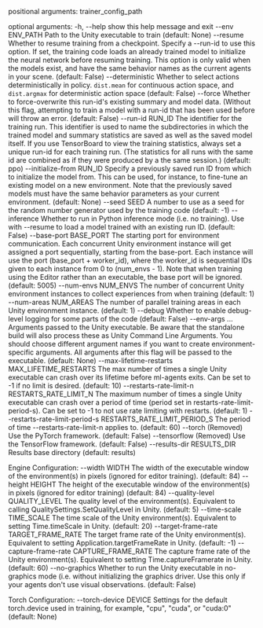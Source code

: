 positional arguments:
  trainer_config_path

optional arguments:
  -h, --help            show this help message and exit
  --env ENV_PATH        Path to the Unity executable to train (default: None)
  --resume              Whether to resume training from a checkpoint. Specify a --run-id to use this option. If set, the training code loads an already trained model to initialize the neural network before resuming training. This option is only
                        valid when the models exist, and have the same behavior names as the current agents in your scene. (default: False)
  --deterministic       Whether to select actions deterministically in policy. `dist.mean` for continuous action space, and `dist.argmax` for deterministic action space (default: False)
  --force               Whether to force-overwrite this run-id's existing summary and model data. (Without this flag, attempting to train a model with a run-id that has been used before will throw an error. (default: False)
  --run-id RUN_ID       The identifier for the training run. This identifier is used to name the subdirectories in which the trained model and summary statistics are saved as well as the saved model itself. If you use TensorBoard to view the
                        training statistics, always set a unique run-id for each training run. (The statistics for all runs with the same id are combined as if they were produced by a the same session.) (default: ppo)
  --initialize-from RUN_ID
                        Specify a previously saved run ID from which to initialize the model from. This can be used, for instance, to fine-tune an existing model on a new environment. Note that the previously saved models must have the same
                        behavior parameters as your current environment. (default: None)
  --seed SEED           A number to use as a seed for the random number generator used by the training code (default: -1)
  --inference           Whether to run in Python inference mode (i.e. no training). Use with --resume to load a model trained with an existing run ID. (default: False)
  --base-port BASE_PORT
                        The starting port for environment communication. Each concurrent Unity environment instance will get assigned a port sequentially, starting from the base-port. Each instance will use the port (base_port + worker_id), where
                        the worker_id is sequential IDs given to each instance from 0 to (num_envs - 1). Note that when training using the Editor rather than an executable, the base port will be ignored. (default: 5005)
  --num-envs NUM_ENVS   The number of concurrent Unity environment instances to collect experiences from when training (default: 1)
  --num-areas NUM_AREAS
                        The number of parallel training areas in each Unity environment instance. (default: 1)
  --debug               Whether to enable debug-level logging for some parts of the code (default: False)
  --env-args ...        Arguments passed to the Unity executable. Be aware that the standalone build will also process these as Unity Command Line Arguments. You should choose different argument names if you want to create environment-specific
                        arguments. All arguments after this flag will be passed to the executable. (default: None)
  --max-lifetime-restarts MAX_LIFETIME_RESTARTS
                        The max number of times a single Unity executable can crash over its lifetime before ml-agents exits. Can be set to -1 if no limit is desired. (default: 10)
  --restarts-rate-limit-n RESTARTS_RATE_LIMIT_N
                        The maximum number of times a single Unity executable can crash over a period of time (period set in restarts-rate-limit-period-s). Can be set to -1 to not use rate limiting with restarts. (default: 1)
  --restarts-rate-limit-period-s RESTARTS_RATE_LIMIT_PERIOD_S
                        The period of time --restarts-rate-limit-n applies to. (default: 60)
  --torch               (Removed) Use the PyTorch framework. (default: False)
  --tensorflow          (Removed) Use the TensorFlow framework. (default: False)
  --results-dir RESULTS_DIR
                        Results base directory (default: results)

Engine Configuration:
  --width WIDTH         The width of the executable window of the environment(s) in pixels (ignored for editor training). (default: 84)
  --height HEIGHT       The height of the executable window of the environment(s) in pixels (ignored for editor training) (default: 84)
  --quality-level QUALITY_LEVEL
                        The quality level of the environment(s). Equivalent to calling QualitySettings.SetQualityLevel in Unity. (default: 5)
  --time-scale TIME_SCALE
                        The time scale of the Unity environment(s). Equivalent to setting Time.timeScale in Unity. (default: 20)
  --target-frame-rate TARGET_FRAME_RATE
                        The target frame rate of the Unity environment(s). Equivalent to setting Application.targetFrameRate in Unity. (default: -1)
  --capture-frame-rate CAPTURE_FRAME_RATE
                        The capture frame rate of the Unity environment(s). Equivalent to setting Time.captureFramerate in Unity. (default: 60)
  --no-graphics         Whether to run the Unity executable in no-graphics mode (i.e. without initializing the graphics driver. Use this only if your agents don't use visual observations. (default: False)

Torch Configuration:
  --torch-device DEVICE
                        Settings for the default torch.device used in training, for example, "cpu", "cuda", or "cuda:0" (default: None)